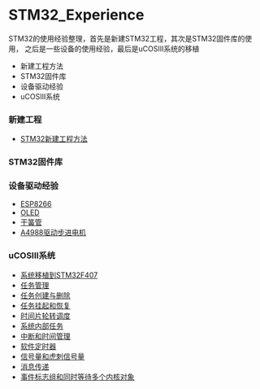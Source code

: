 # STM32_Experience

STM32的使用经验整理，首先是新建STM32工程，其次是STM32固件库的使用，
之后是一些设备的使用经验，最后是uCOSIII系统的移植

- 新建工程方法
- STM32固件库
- 设备驱动经验
- uCOSIII系统

### 新建工程

- [STM32新建工程方法](/NewProject/NewProject.md)

### STM32固件库

### 设备驱动经验

- [ESP8266](/Peripheral+/ESP8266/ESP8266使用经验.md)
- [OLED](/Peripheral+/OLED/OLED使用经验.md)
- [干簧管](/Peripheral+/ReedSwitch/干簧管使用经验.md)
- [A4988驱动步进电机](/Peripheral+/StepperMotor/A4988驱动42步进电机.md)

### uCOSIII系统

- [系统移植到STM32F407](/μC'OS-III/0.系统移植到STM32F407.md)
- [任务管理](/μC'OS-III/1.任务管理.md)
- [任务创建与删除](/μC'OS-III/2.任务创建和删除.md)
- [任务挂起和恢复](/μC'OS-III/3.任务挂起和恢复.md)
- [时间片轮转调度](/μC'OS-III/4.时间片轮转调度.md)
- [系统内部任务](/μC'OS-III/5.系统内部任务.md)
- [中断和时间管理](/μC'OS-III/6.中断和时间管理.md)
- [软件定时器](/μC'OS-III/7.软件定时器.md)
- [信号量和虎刺信号量](/μC'OS-III/8.信号量和互斥信号量.md)
- [消息传递](/μC'OS-III/9.消息传递.md)
- [事件标志组和同时等待多个内核对象](/μC'OS-III/10.事件标志组和同时等待多个内核对象.md)
